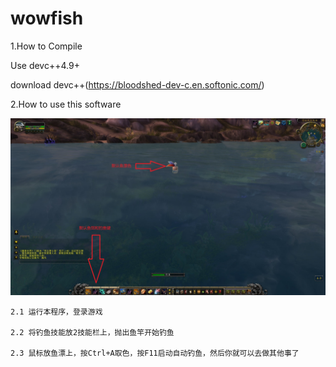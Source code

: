 # wowfish

1.How to Compile

  Use devc++4.9+
  
  download devc++(https://bloodshed-dev-c.en.softonic.com/)
  
2.How to use this software

![howtouse](./image/howtouse.jpg)

	2.1 运行本程序，登录游戏
	
	2.2 将钓鱼技能放2技能栏上，抛出鱼竿开始钓鱼
	
	2.3 鼠标放鱼漂上，按Ctrl+A取色，按F11启动自动钓鱼，然后你就可以去做其他事了
	
